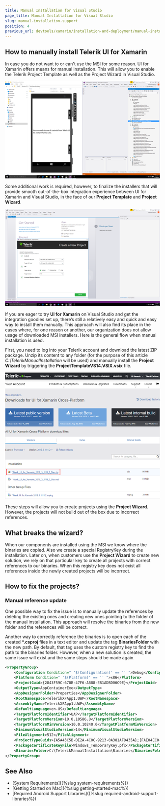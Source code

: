 ```yaml
---
title: Manual Installation for Visual Studio
page_title: Manual Installation for Visual Studio
slug: manual-installation-support
position: 4
previous_url: devtools/xamarin/installation-and-deployment/manual-installation
---
```


## How to manually install Telerik UI for Xamarin

In case you do not want to or can't use the MSI for some reason. UI for Xamarin offers means for manual installation. This will allow you to enable the Telerik Project Template as well as the Project Wizard in Visual Studio.

![Visual Studio](../images/telerik-ui-for-xamarin.png)

Some additional work is required, however, to finalize the installers that will provide smooth out-of-the-box integration experience between UI for Xamarin and Visual Studio, in the face of our **Project Template** and **Project Wizard**.

![Project Wizard in Visual Studio](../images/telrik-project-wizard.png)

If you are eager to try **UI for Xamarin** on Visual Studio and get the integration goodies set up, there’s still a relatively easy and quick and easy way to install them manually. This approach will also find its place in the cases where, for one reason or another, our organization does not allow usage of downloaded MSI installers. Here is the general flow when manual installation is used.

First, you need to log into your Telerik account and download the latest ZIP package. Unzip its content to any folder (for the purpose of this article *C:\\TelerikManualInstallation* will be used) and manually install the **Project Wizard** by triggering the **ProjectTemplateVS14.VSIX.vsix** file.

![Telerik account ZIP download](../images/telerik-account-zip-download.png)

These steps will allow you to create projects using the **Project Wizard**. However, the projects will not build out of the box due to incorrect references.

## What breaks the wizard?

When our components are installed using the MSI we know where the binaries are copied. Also we create a special RegistryKey during the installation. Later on, when customers use the **Project Wizard** to create new solution, we rely on that particular key to create all projects with correct references to our binaries. When this registry key does not exist all references inside the newly created projects will be incorrect.

## How to fix the projects? 

### Manual reference update

One possible way to fix the issue is to manually update the references by deleting the existing ones and creating new ones pointing to the folder of the manual installation. This approach will resolve the binaries from the new folder and the references will be correct. 

Another way to correctly reference the binaries is to open each of the created **\*.csproj** files in a text editor and update the tag **BinariesFolder** with the new path. By default, that tag uses the custom registry key to find the path to the binaries folder. However, when a new solution is created, the same issue will exist and the same steps should be made again.

```xml
<PropertyGroup>
    <Configuration Condition=" '$(Configuration)' == '' ">Debug</Configuration>
    <Platform Condition=" '$(Platform)' == '' ">x86</Platform>
    <ProjectGuid>{2843F59C-670B-47F6-AB88-E81ADBD06C9E}</ProjectGuid>
    <OutputType>AppContainerExe</OutputType>
    <AppDesignerFolder>Properties</AppDesignerFolder>
    <RootNamespace>TelerikXFApp1.UWP</RootNamespace>
    <AssemblyName>TelerikXFApp1.UWP</AssemblyName>
    <DefaultLanguage>en-US</DefaultLanguage>
    <TargetPlatformIdentifier>UAP</TargetPlatformIdentifier>
    <TargetPlatformVersion>10.0.10586.0</TargetPlatformVersion>
    <TargetPlatformMinVersion>10.0.10240.0</TargetPlatformMinVersion>
    <MinimumVisualStudioVersion>14</MinimumVisualStudioVersion>
    <FileAlignment>512</FileAlignment>
    <ProjectTypeGuids>{A5A43C5B-DE2A-4C0C-9213-0A381AF9435A};{FAE04EC0-301F-11D3-BF4B-00C04F79EFBC}</ProjectTypeGuids>
    <PackageCertificateKeyFile>Windows_TemporaryKey.pfx</PackageCertificateKeyFile>
    <BinariesFolder>C:\TelerikManualInstallation\Binaries</BinariesFolder>
</PropertyGroup>
```

## See Also
- [System Requirements]({%slug system-requirements%})
- [Getting Started on Mac]({%slug getting-started-mac%})
- [Required Android Support Libraries]({%slug required-android-support-libraries%})
